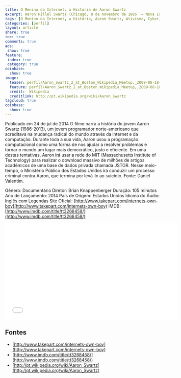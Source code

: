 ```yaml
---
title: O Menino da Internet: a História de Aaron Swartz
excerpt: Aaron Hillel Swartz (Chicago, 8 de novembro de 1986  – Nova Iorque, 11 de janeiro de 2013) 1 foi um programador americano, escritor, organizador político e ativista na Internet. Swartz é co-autor da especificação RSS. Foi um dos fundadores do Reddit2 e da organização ativista online Demand Progress. Era também membro do Centro Experimental de Ética da Universidade Harvard......
tags: [O Menino da Internet, a História, Aaron Swartz, Ativismo, Cyber, Cyber Ativismo, Cyber Cultura, Internet, Genios, ]
categories: [perfil]
layout: article
share: true
toc: true
comments: true
ads:
 show: true
feature:
 index: true
 category: true
coinbase:
  show: true
image:
  teaser: perfil/Aaron_Swartz_2_at_Boston_Wikipedia_Meetup,_2009-08-18-405x270.jpg
  feature: perfil/Aaron_Swartz_2_at_Boston_Wikipedia_Meetup,_2009-08-18-1200x800.jpg
  credit:  Wikipedia
  creditlink: http://pt.wikipedia.org/wiki/Aaron_Swartz
tagcloud: true
coinbase:
  show: true
---
```

Publicado em 24 de jul de 2014
O filme narra a história do jovem Aaron Swartz (1986-2013), um jovem programador norte-americano que acreditava na mudança radical do mundo através da internet e da computação. Durante toda a sua vida, Aaron usou a programação computacional como uma forma de nos ajudar a resolver problemas e tornar o mundo um lugar mais democrático, justo e eficiente. Em uma destas tentativas, Aaron irá usar a rede do MIT (Massachusetts Institute of Technology) para realizar o download massivo de milhões de artigos acadêmicos de uma base de dados privada chamada JSTOR. Nesse meio-tempo, o Ministério Público dos Estados Unidos irá conduzir um processo criminal contra Aaron, que termina por levá-lo ao suicídio. Fonte: Daniel Valentim.

Gênero: Documentário
Diretor: Brian Knappenberger
Duração: 105 minutos
Ano de Lançamento: 2014
País de Origem: Estados Unidos
Idioma do Áudio: Inglês com Legendas
Site Oficial: [http://www.takepart.com/internets-own-boy](http://www.takepart.com/internets-own-boy)
IMDB: [http://www.imdb.com/title/tt3268458/](http://www.imdb.com/title/tt3268458/)

<iframe width="560" height="315" src="//www.youtube.com/embed/2uj1EeiuK5U" frameborder="0" allowfullscreen></iframe>

## Fontes

 * [http://www.takepart.com/internets-own-boy](http://www.takepart.com/internets-own-boy)
 * [http://www.imdb.com/title/tt3268458/](http://www.imdb.com/title/tt3268458/)
 * [http://pt.wikipedia.org/wiki/Aaron_Swartz](http://pt.wikipedia.org/wiki/Aaron_Swartz)